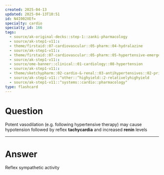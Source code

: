 ```yaml
---
created: 2025-04-13
updated: 2025-04-13T10:51
id: N4I002XEf=
specialty: cardio
specialty_id: 166
tags:
  - source/ak-original-decks::step-1::zanki-pharmacology
  - source/ak-step1-v11::
  - theme/firstaid::07-cardiovascular::05-pharm::04-hydralazine
  - source/ak-step1-v11::
  - theme/firstaid::07-cardiovascular::05-pharm::05-hypertensive-emergency::*basics
  - source/ak-step1-v11::
  - source/ome-banner::clinical::01-cardiology::08-hypertension
  - source/ak-step1-v11::
  - theme/sketchypharm::02-cardio-&-renal::03-antihypertensives::02-primary-hypertension-&-hypertensive-emergency
  - source/ak-step1-v11::^other::^highyield::2-relativelyhighyield
  - source/ak-step1-v11::^systems::cardio::pharmacology"
type: flashcard
---
```


# Question
Potent vasodilation (e.g. following hypertensive therapy) may cause hypotension followed by reflex **tachycardia** and increased **renin** levels

---

# Answer
Reflex sympathetic activity